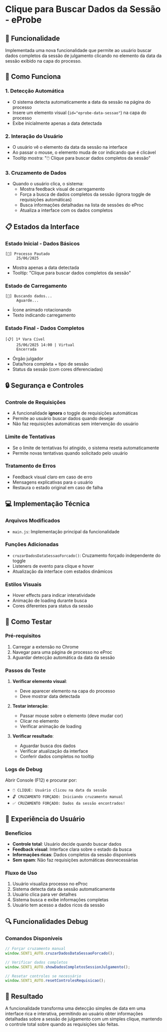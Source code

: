 # Clique para Buscar Dados da Sessão - eProbe

## 🎯 Funcionalidade

Implementada uma nova funcionalidade que permite ao usuário buscar dados completos da sessão de julgamento clicando no elemento da data da sessão exibido na capa do processo.

## 🔧 Como Funciona

### 1. **Detecção Automática**

-   O sistema detecta automaticamente a data da sessão na página do processo
-   Insere um elemento visual (`id="eprobe-data-sessao"`) na capa do processo
-   Exibe inicialmente apenas a data detectada

### 2. **Interação do Usuário**

-   O usuário vê o elemento da data da sessão na interface
-   Ao passar o mouse, o elemento muda de cor indicando que é clicável
-   Tooltip mostra: "🖱️ Clique para buscar dados completos da sessão"

### 3. **Cruzamento de Dados**

-   Quando o usuário clica, o sistema:
    -   Mostra feedback visual de carregamento
    -   Força a busca de dados completos da sessão (ignora toggle de requisições automáticas)
    -   Busca informações detalhadas na lista de sessões do eProc
    -   Atualiza a interface com os dados completos

## 📋 Estados da Interface

### **Estado Inicial - Dados Básicos**

```
[📅] Processo Pautado
     25/06/2025
```

-   Mostra apenas a data detectada
-   Tooltip: "Clique para buscar dados completos da sessão"

### **Estado de Carregamento**

```
[🔄] Buscando dados...
     Aguarde...
```

-   Ícone animado rotacionando
-   Texto indicando carregamento

### **Estado Final - Dados Completos**

```
[📋] 1ª Vara Cível
     25/06/2025 14:00 | Virtual
     Encerrada
```

-   Órgão julgador
-   Data/hora completa + tipo de sessão
-   Status da sessão (com cores diferenciadas)

## 🔒 Segurança e Controles

### **Controle de Requisições**

-   A funcionalidade **ignora** o toggle de requisições automáticas
-   Permite ao usuário buscar dados quando desejar
-   Não faz requisições automáticas sem intervenção do usuário

### **Limite de Tentativas**

-   Se o limite de tentativas foi atingido, o sistema reseta automaticamente
-   Permite novas tentativas quando solicitado pelo usuário

### **Tratamento de Erros**

-   Feedback visual claro em caso de erro
-   Mensagens explicativas para o usuário
-   Restaura o estado original em caso de falha

## 💻 Implementação Técnica

### **Arquivos Modificados**

-   `main.js`: Implementação principal da funcionalidade

### **Funções Adicionadas**

-   `cruzarDadosDataSessaoForcado()`: Cruzamento forçado independente do toggle
-   Listeners de evento para clique e hover
-   Atualização da interface com estados dinâmicos

### **Estilos Visuais**

-   Hover effects para indicar interatividade
-   Animação de loading durante busca
-   Cores diferentes para status da sessão

## 🧪 Como Testar

### **Pré-requisitos**

1. Carregar a extensão no Chrome
2. Navegar para uma página de processo no eProc
3. Aguardar detecção automática da data da sessão

### **Passos do Teste**

1. **Verificar elemento visual**:

    - Deve aparecer elemento na capa do processo
    - Deve mostrar data detectada

2. **Testar interação**:

    - Passar mouse sobre o elemento (deve mudar cor)
    - Clicar no elemento
    - Verificar animação de loading

3. **Verificar resultado**:
    - Aguardar busca dos dados
    - Verificar atualização da interface
    - Conferir dados completos no tooltip

### **Logs de Debug**

Abrir Console (F12) e procurar por:

-   `🖱️ CLIQUE: Usuário clicou na data da sessão`
-   `🔓 CRUZAMENTO FORÇADO: Iniciando cruzamento manual`
-   `✅ CRUZAMENTO FORÇADO: Dados da sessão encontrados!`

## 🎨 Experiência do Usuário

### **Benefícios**

-   **Controle total**: Usuário decide quando buscar dados
-   **Feedback visual**: Interface clara sobre o estado da busca
-   **Informações ricas**: Dados completos da sessão disponíveis
-   **Sem spam**: Não faz requisições automáticas desnecessárias

### **Fluxo de Uso**

1. Usuário visualiza processo no eProc
2. Sistema detecta data da sessão automaticamente
3. Usuário clica para ver detalhes
4. Sistema busca e exibe informações completas
5. Usuário tem acesso a dados ricos da sessão

## 🔍 Funcionalidades Debug

### **Comandos Disponíveis**

```javascript
// Forçar cruzamento manual
window.SENT1_AUTO.cruzarDadosDataSessaoForcado();

// Verificar dados completos
window.SENT1_AUTO.showDadosCompletosSessionJulgamento();

// Resetar controles se necessário
window.SENT1_AUTO.resetControlesRequisicao();
```

## 🚀 Resultado

A funcionalidade transforma uma detecção simples de data em uma interface rica e interativa, permitindo ao usuário obter informações detalhadas sobre a sessão de julgamento com um simples clique, mantendo o controle total sobre quando as requisições são feitas.
